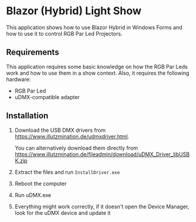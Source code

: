 # Blazor (Hybrid) Light Show
This application shows how to use Blazor Hybrid in Windows Forms and how to use it to control RGB Par Led Projectors.

## Requirements
This application requires some basic knowledge on how the RGB Par Leds work and how to use them in a show context.
Also, it requires the following hardware:
- RGB Par Led
- uDMX-compatible adapter

## Installation
1. Download the USB DMX drivers from https://www.illutzmination.de/udmxdriver.html.

   You can alternatively download them directly from https://www.illutzmination.de/fileadmin/download/uDMX_Driver_libUSBK.zip
3. Extract the files and run `InstallDriver.exe`
4. Reboot the computer
5. Run uDMX.exe
6. Everything might work correctly, if it doesn't open the Device Manager, look for the uDMX device and update it
